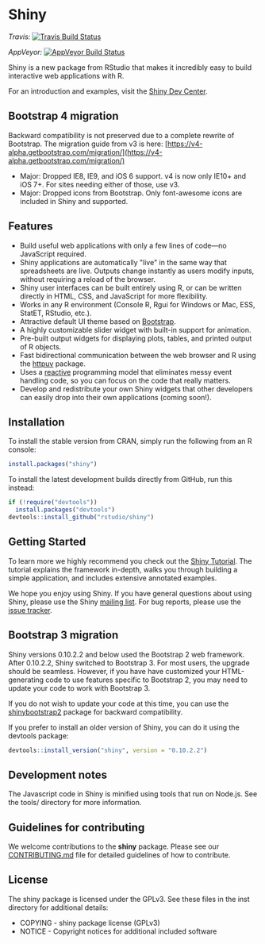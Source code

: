 # Shiny

*Travis:* [![Travis Build Status](https://travis-ci.org/rstudio/shiny.svg?branch=master)](https://travis-ci.org/rstudio/shiny)

*AppVeyor:* [![AppVeyor Build Status](https://ci.appveyor.com/api/projects/status/github/rstudio/shiny?branch=master&svg=true)](https://ci.appveyor.com/project/rstudio/shiny)

Shiny is a new package from RStudio that makes it incredibly easy to build interactive web applications with R.

For an introduction and examples, visit the [Shiny Dev Center](http://shiny.rstudio.com/).

## Bootstrap 4 migration

Backward compatibility is not preserved due to a complete rewrite of Bootstrap.
The migration guide from v3 is here: [https://v4-alpha.getbootstrap.com/migration/](https://v4-alpha.getbootstrap.com/migration/)

* Major: Dropped IE8, IE9, and iOS 6 support. v4 is now only IE10+ and iOS 7+. For sites needing either of those, use v3.
* Major: Dropped icons from Bootstrap. Only font-awesome icons are included in Shiny and supported.

## Features

* Build useful web applications with only a few lines of code&mdash;no JavaScript required.
* Shiny applications are automatically "live" in the same way that spreadsheets are live. Outputs change instantly as users modify inputs, without requiring a reload of the browser.
* Shiny user interfaces can be built entirely using R, or can be written directly in HTML, CSS, and JavaScript for more flexibility.
* Works in any R environment (Console R, Rgui for Windows or Mac, ESS, StatET, RStudio, etc.).
* Attractive default UI theme based on [Bootstrap](http://getbootstrap.com/2.3.2/).
* A highly customizable slider widget with built-in support for animation.
* Pre-built output widgets for displaying plots, tables, and printed output of R objects.
* Fast bidirectional communication between the web browser and R using the [httpuv](https://github.com/rstudio/httpuv) package.
* Uses a [reactive](http://en.wikipedia.org/wiki/Reactive_programming) programming model that eliminates messy event handling code, so you can focus on the code that really matters.
* Develop and redistribute your own Shiny widgets that other developers can easily drop into their own applications (coming soon!).

## Installation

To install the stable version from CRAN, simply run the following from an R console:

```r
install.packages("shiny")
```

To install the latest development builds directly from GitHub, run this instead:

```r
if (!require("devtools"))
  install.packages("devtools")
devtools::install_github("rstudio/shiny")
```

## Getting Started

To learn more we highly recommend you check out the [Shiny Tutorial](http://shiny.rstudio.com/tutorial/). The tutorial explains the framework in-depth, walks you through building a simple application, and includes extensive annotated examples.

We hope you enjoy using Shiny. If you have general questions about using Shiny, please use the Shiny [mailing list](https://groups.google.com/forum/#!forum/shiny-discuss). For bug reports, please use the [issue tracker](https://github.com/rstudio/shiny/issues).

## Bootstrap 3 migration

Shiny versions 0.10.2.2 and below used the Bootstrap 2 web framework. After 0.10.2.2, Shiny switched to Bootstrap 3. For most users, the upgrade should be seamless. However, if you have have customized your HTML-generating code to use features specific to Bootstrap 2, you may need to update your code to work with Bootstrap 3.

If you do not wish to update your code at this time, you can use the [shinybootstrap2](https://github.com/rstudio/shinybootstrap2) package for backward compatibility.

If you prefer to install an older version of Shiny, you can do it using the devtools package:

```R
devtools::install_version("shiny", version = "0.10.2.2")
```

## Development notes

The Javascript code in Shiny is minified using tools that run on Node.js. See the tools/ directory for more information.

## Guidelines for contributing

We welcome contributions to the **shiny** package. Please see our [CONTRIBUTING.md](CONTRIBUTING.md) file for detailed guidelines of how to contribute.

## License

The shiny package is licensed under the GPLv3. See these files in the inst directory for additional details:

- COPYING - shiny package license (GPLv3)
- NOTICE  - Copyright notices for additional included software
